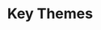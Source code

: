---
layout: default
title: Key Themes
nav_order: 2
parent: Course Materials
grand_parent: Data Literacy with Data Commons
great_grand_parent: Courseware
---